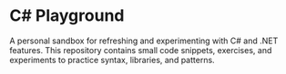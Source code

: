 # C# Playground

A personal sandbox for refreshing and experimenting with C# and .NET features.
This repository contains small code snippets, exercises, and experiments to practice syntax, libraries, and patterns.
